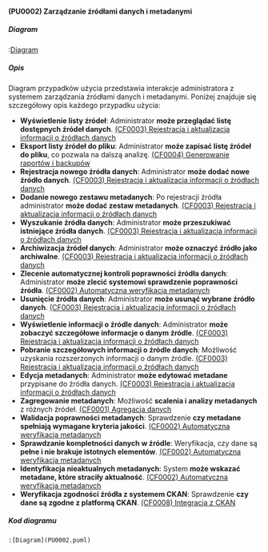 #### (PU0002) Zarządzanie źródłami danych i metadanymi

##### Diagram

:[Diagram](PU0002.puml)


##### Opis

Diagram przypadków użycia przedstawia interakcje administratora z systemem zarządzania źródłami danych i metadanymi. Poniżej znajduje się szczegółowy opis każdego przypadku użycia:

*   **Wyświetlenie listy źródeł**: Administrator **może przeglądać listę dostępnych źródeł danych**.
    [(CF0003) Rejestracja i aktualizacja informacji o źródłach danych](../../3.wizja.systemu/3.3.cechy.funkcjonalne/cechy.funkcjonalne/CF0003.md)
*   **Eksport listy źródeł do pliku**: Administrator **może zapisać listę źródeł do pliku**, co pozwala na dalszą analizę.
    [(CF0004) Generowanie raportów i backupów](../../3.wizja.systemu/3.3.cechy.funkcjonalne/cechy.funkcjonalne/CF0004.md)
*   **Rejestracja nowego źródła danych**: Administrator **może dodać nowe źródło danych**.
    [(CF0003) Rejestracja i aktualizacja informacji o źródłach danych](../../3.wizja.systemu/3.3.cechy.funkcjonalne/cechy.funkcjonalne/CF0003.md)
*   **Dodanie nowego zestawu metadanych**: Po rejestracji źródła administrator **może dodać zestaw metadanych**.
    [(CF0003) Rejestracja i aktualizacja informacji o źródłach danych](../../3.wizja.systemu/3.3.cechy.funkcjonalne/cechy.funkcjonalne/CF0003.md)
*   **Wyszukanie źródła danych**: Administrator **może przeszukiwać istniejące źródła danych**.
    [(CF0003) Rejestracja i aktualizacja informacji o źródłach danych](../../3.wizja.systemu/3.3.cechy.funkcjonalne/cechy.funkcjonalne/CF0003.md)
*   **Archiwizacja źródeł danych**: Administrator **może oznaczyć źródło jako archiwalne**.
    [(CF0003) Rejestracja i aktualizacja informacji o źródłach danych](../../3.wizja.systemu/3.3.cechy.funkcjonalne/cechy.funkcjonalne/CF0003.md)
*   **Zlecenie automatycznej kontroli poprawności źródła danych**: Administrator **może zlecić systemowi sprawdzenie poprawności źródła**.
    [(CF0002) Automatyczna weryfikacja metadanych](../../3.wizja.systemu/3.3.cechy.funkcjonalne/cechy.funkcjonalne/CF0002.md)
*   **Usunięcie źródła danych**: Administrator **może usunąć wybrane źródło danych**.
    [(CF0003) Rejestracja i aktualizacja informacji o źródłach danych](../../3.wizja.systemu/3.3.cechy.funkcjonalne/cechy.funkcjonalne/CF0003.md)
*   **Wyświetlenie informacji o źródle danych**: Administrator **może zobaczyć szczegółowe informacje o danym źródle**.
    [(CF0003) Rejestracja i aktualizacja informacji o źródłach danych](../../3.wizja.systemu/3.3.cechy.funkcjonalne/cechy.funkcjonalne/CF0003.md)
*   **Pobranie szczegółowych informacji o źródle danych**: Możliwość uzyskania rozszerzonych informacji o danym źródle.
    [(CF0003) Rejestracja i aktualizacja informacji o źródłach danych](../../3.wizja.systemu/3.3.cechy.funkcjonalne/cechy.funkcjonalne/CF0003.md)
*   **Edycja metadanych**: Administrator **może edytować metadane** przypisane do źródła danych.
    [(CF0003) Rejestracja i aktualizacja informacji o źródłach danych](../../3.wizja.systemu/3.3.cechy.funkcjonalne/cechy.funkcjonalne/CF0003.md)
*   **Zagregowanie metadanych**: Możliwość **scalenia i analizy metadanych** z różnych źródeł.
    [(CF0001) Agregacja danych](../../3.wizja.systemu/3.3.cechy.funkcjonalne/cechy.funkcjonalne/CF0001.md)
*   **Walidacja poprawności metadanych**: Sprawdzenie **czy metadane spełniają wymagane kryteria jakości**.
    [(CF0002) Automatyczna weryfikacja metadanych](../../3.wizja.systemu/3.3.cechy.funkcjonalne/cechy.funkcjonalne/CF0002.md)
*   **Sprawdzanie kompletności danych w źródle**: Weryfikacja, czy dane są **pełne i nie brakuje istotnych elementów**.
    [(CF0002) Automatyczna weryfikacja metadanych](../../3.wizja.systemu/3.3.cechy.funkcjonalne/cechy.funkcjonalne/CF0002.md)
*   **Identyfikacja nieaktualnych metadanych**: System **może wskazać metadane, które straciły aktualność**.
    [(CF0002) Automatyczna weryfikacja metadanych](../../3.wizja.systemu/3.3.cechy.funkcjonalne/cechy.funkcjonalne/CF0002.md)
*   **Weryfikacja zgodności źródła z systemem CKAN**: Sprawdzenie **czy dane są zgodne z platformą CKAN**.
    [(CF0008) Integracja z CKAN](../../3.wizja.systemu/3.3.cechy.funkcjonalne/cechy.funkcjonalne/CF0008.md)

##### Kod diagramu
```
:[Diagram](PU0002.puml)
```
